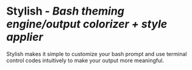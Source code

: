 # Stylish - *Bash theming engine/output colorizer + style applier*

Stylish makes it simple to customize your bash prompt and use terminal control codes intuitively to make your output more meaningful.
